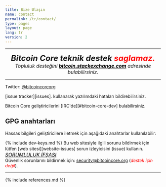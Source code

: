 ```yaml
---
title: Bize Ulaşın
name: contact
permalink: /tr/contact/
type: pages
layout: page
lang: tr
version: 2
---
```


<center>
<hr>
<i style="font-weight: bold;font-size: 184%;">Bitcoin Core teknik destek <span style="color:red">saglamaz.</span></i>
<i style="font-weight: regular;font-size: medium;"><br>Topluluk desteğini  <a style="color:black;font-weight: bold;" href="https://bitcoin.stackexchange.com/">bitcoin.stackexchange.com</a> adresinde bulabilirsiniz.</i>
<hr>
</center>

<i class="fa fa-fw fa-twitter"></i> <span style="color:black">Twitter: <a href="https://twitter.com/bitcoincoreorg/">@bitcoincoreorg</a></span>

<i class="fa fa-fw fa-github"></i> [issue tracker][issues]. kullanarak yazılımdaki hataları bildirebilirsiniz.

Bitcoin Core geliştiricilerini [IRC'de][#bitcoin-core-dev] bulabilirsiniz.

## GPG anahtarları

Hassas bilgileri geliştiricilere iletmek için aşağıdaki anahtarlar kullanılabilir:

{% include dev-keys.md %}
Bu web sitesiyle ilgili sorunu bildirmek için lütfen [web sitesi][website-issues] sorun izleyicisini (issue) kullanın.
<i style="font-weight:regular; font-size: medium;"><br><a style="color:black" href="https://en.wikipedia.org/wiki/Responsible_disclosure">SORUMLULUK İFŞASI</a></i>
<br>
<i class="fa fa-fw fa-envelope"></i> Güvenlik sorunlarını bildirmek için: security@bitcoincore.org (<i style="color:red">destek için değil</i>).
<hr>
{% include references.md %}


